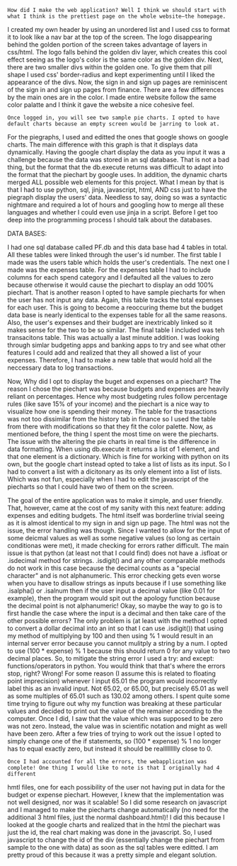     How did I make the web application? Well I think we should start with what I think is the prettiest page on the whole website—the homepage.
I created my own header by using an unordered list and I used css to format it to look like a nav bar at the top of the screen. The logo
disappearing behind the golden portion of the screen takes advantage of layers in css/html. The logo falls behind the golden div layer,
which creates this cool effect seeing as the logo's color is the same color as the golden div. Next, there are two smaller divs
within the golden one. To give them that pill shape I used css' border-radius and kept experimenting until I liked the appearance of the divs.
Now, the sign in and sign up pages are reminiscent of the sign in and sign up pages from finance. There are a few differences by the main
ones are in the color. I made entire website follow the same color palatte and I think it gave the website a nice cohesive feel.

    Once logged in, you will see two sample pie charts. I opted to have default charts because an empty screen would be jarring to look at.
For the piegraphs, I used and editted the ones that google shows on google charts. The main difference with this graph is that it displays
data dynamically. Having the google chart display the data as you input it was a challenge because the data was stored in an sql database.
That is not a bad thing, but the format that the db.execute returns was difficult to adapt into the format that the piechart by google uses.
In addition, the dynamic charts merged ALL possible web elements for this project. What I mean by that is that I had to use python, sql, jinja,
javascript, html, AND css just to have the piegraph display the users' data. Needless to say, doing so was a syntactic nightmare and required a
lot of hours and googling how to merge all these languages and whether I could even use jinja in a script. Before I get too deep into the programming
process I should talk about the databases.

DATA BASES:

I had one sql database called PF.db and this data base had 4 tables in total. All these tables were linked through the user's id number.
The first table I made was the users table which holds the user's credentials. The next one I made was the expenses table. For the expenses
table I had to include columns for each spend category and I defaulted all the values to zero because otherwise it would cause the piechart
to display an odd 100% piechart. That is another reason I opted to have sample piecharts for when the user has not input any data. Again,
this table tracks the total expenses for each user. This is going to become a reoccuring theme but the budget data base is nearly identical
to the expenses table for all the same reasons. Also, the user's expenses and their budget are inextricably linked so it makes sense for the two
to be so similar. The final table I included was teh transacitons table. This was actually a last minute addition. I was looking through simlar budgeting
apps and banking apps to try and see what other features I could add and realized that they all showed a list of your expenses. Therefore, I had
to make a new table that would hold all the neccessary data to log transactions.

Now, Why did I opt to display the buget and expenses on a piechart? The reason I chose the piechart was because budgets and expenses are heavily
reliant on percentages. Hence why most budgeting rules follow percentage rules (like save 15% of your income) and the piechart is a nice way
to visualize how one is spending their money. The table for the trasactions was not too dissimilar from the history tab in finance so I
used the table from there with modifications so that they fit the color palette. Now, as mentioned before, the thing I spent the most
time on were the piecharts. The issue with the altering the pie charts in real time is the difference in data formatting. When using db.execute
it returns a list of 1 element, and that one element is a dictionary. Which is fine for working with python on its own, but the google chart instead
opted to take a list of lists as its input. So I had to convert a list with a dicitonary as its only element into a list of lists. Which was not fun,
especially when I had to edit the javascript of the piecharts so that I could have two of them on the screen.

The goal of the entire application was to make it simple, and user friendly. That, however, came at the cost of my sanity with this next feature: adding
expenses and editing budgets. The html itself was borderline trivial seeing as it is almost identical to my sign in and sign up page. The html was not
the issue, the error handling was though. Since I wanted to allow for the input of some deicmal values as well as some negative values (so long as certain
conditionas were met), it made checking for errors rather difficult. The main issue is that python (at least not that I could find) does not have a
.isfloat or .isdecimal method for strings. .isdigit() and any other comparable methods do not work in this case because the decimal counts as a
"special character" and is not alphanumeric. This error checking gets even worse when you have to disallow strings as inputs because if I use something
like .isalpha() or .isalnum then if the user input a decimal value (like 0.01 for example), then the program would spit out the apology function because
the decimal point is not alphanumeric! Okay, so maybe the way to go is to first handle the case where the input is a decimal and then take care of the
other possible errors? The only problem is (at least with the method I opted to convert a dollar decimal into an int so that I can use .isdigit()) that
using my method of multiplying by 100 and then using % 1 would result in an internal server error because you cannot mulitply a string by a num. I opted
to use (100 * expense) % 1 because this should return 0 for any value to two decimal places. So, to mitigate the string error I used a try: and except:
functions/operators in python. You would think that that's where the errors stop, right? Wrong! For some reason (I assume this is related to floating
point imprecision) whenever I input 65.01 the program would incorrectly label this as an invalid input. Not 65.02, or 65.00, but precisely 65.01 as well
as some multiples of 65.01 such as 130.02 among others. I spent quite some time trying to figure out why my function was breaking at these particular
values and decided to print out the value of the remainer according to the computer. Once I did, I saw that the value which was supposed to be zero
was not zero. Instead, the value was in scientific notation and might as well have been zero. After a few tries of trying to work out the issue I
opted to simply change one of the if statements, so (100 * expense) % 1 no longer has to equal exactly zero, but instead it should be
reallllllllly close to 0.

    Once I had accounted for all the errors, the webapplication was complete! One thing I would like to note is that I originally had 4 different
hmtl files, one for each possibility of the user not having put in data for the budget or expense piechart. However, I knew that the implementation
was not well designed, nor was it scalable! So I did some research on javascript and I managed to make the piecharts change automatically (no need for
the additional 3 html files, just the normal dashboard.html)! I did this because I looked at the google charts and realized that in the html the piechart
was just the id, the real chart making was done in the javascript. So, I used javascript to change the id of the div (essentially change the piechart
from sample to the one with data) as soon as the sql tables were editted. I am pretty proud of this because it was a pretty simple and elegant solution.